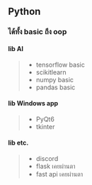 ## Python
### ได้ทั้ง basic ถึง oop 
#### lib AI
> - tensorflow basic
> - scikitlearn
> - numpy basic
> - pandas basic

#### lib Windows app
> - PyQt6
> - tkinter

#### lib etc.
> - discord 
> - flask เคยผ่านตา
> - fast api เคยผ่านตา
